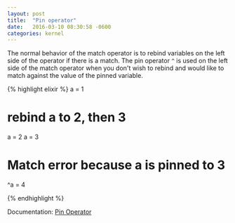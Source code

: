 ```yaml
---
layout: post
title:  "Pin operator"
date:   2016-03-10 08:30:58 -0600
categories: kernel
---
```

The normal behavior of the match operator is to rebind variables on the left side of the operator if there is a match. The pin operator `^` is used on the left side of the match operator when you don't wish to rebind and would like to match against the value of the pinned variable.

{% highlight elixir %}
a = 1

# rebind a to 2, then 3
a = 2
a = 3

# Match error because a is pinned to 3
^a = 4

{% endhighlight %}

Documentation: [Pin Operator](http://elixir-lang.org/getting-started/pattern-matching.html#the-pin-operator)
